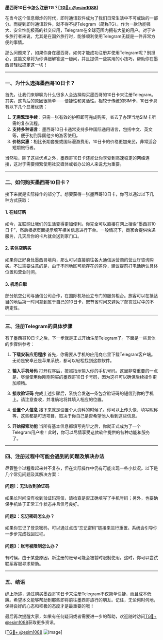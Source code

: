 **墨西哥10日卡怎么注册TG？[[TG💪+ @esim1088](https://t.me/s/esim1088)]**

在当今这个信息爆炸的时代，即时通讯软件成为了我们日常生活中不可或缺的一部分。而提到即时通讯软件，就不得不提Telegram（简称TG）。作为一款功能强大、安全性能极高的社交应用，Telegram在全球范围内拥有大量的用户。对于许多旅行者来说，尤其是在国外旅行时，能够顺利使用Telegram无疑是一件非常方便的事情。

那么问题来了，如果你身在墨西哥，如何才能成功注册并使用Telegram呢？别担心，这篇文章将为你详细解答这一疑问，并且提供一些实用的小技巧，帮助你在墨西哥轻松搞定这一切！

---

### 一、为什么选择墨西哥10日卡？

首先，让我们来聊聊为什么很多人会选择购买墨西哥的10日卡来注册Telegram。其实，这背后的原因很简单——便捷性和灵活性。相较于传统的SIM卡，10日卡具有以下几个显著优势：

1. **无需繁琐手续**：只需一张有效的护照即可完成购买，省去了办理当地SIM卡所需的复杂流程。
2. **支持多种语言**：墨西哥10日卡通常支持多种国际通用语言，包括中文、英文等，便于初到异国他乡的游客使用。
3. **价格实惠**：相比长期套餐或国际漫游费用，10日卡的价格更加亲民，非常适合短期旅行者。

当然啦，除了这些优点之外，墨西哥10日卡还能让你享受到高速稳定的网络连接，这对于需要频繁使用社交媒体或者办公的人来说尤为重要。

---

### 二、如何购买墨西哥10日卡？

接下来就是实际操作的部分了。想要获得一张墨西哥10日卡，你可以通过以下几种方式获取：

#### 1. 在线订购
如今，互联网让我们的生活变得更加便利。你完全可以直接在网上搜索“墨西哥10日卡”，然后根据页面提示填写相关信息进行下单。一般情况下，商家会提供快递服务，几天后你的卡片就会送到家门口。

#### 2. 实体店购买
如果你正好身处墨西哥境内，那么可以直接前往各大通信运营商的营业厅咨询购买。不过需要注意的是，由于不同地区可能存在的差异，建议提前打电话确认具体位置和营业时间。

#### 3. 机场自取
部分航空公司与通信公司合作，在国际机场设立专门的服务柜台。旅客可以在抵达目的地后第一时间拿到属于自己的10日卡，既节省时间又避免了邮寄过程中的不确定性。

---

### 三、注册Telegram的具体步骤

有了墨西哥10日卡之后，下一步就是正式开始注册Telegram了。下面是一些具体的步骤供参考：

1. **下载安装应用程序**
   首先，你需要从手机的应用商店里下载Telegram客户端。无论是安卓还是苹果系统，都可以轻松找到这款软件。

2. **输入手机号码**
   打开程序后，按照指示输入你的手机号码。这里非常重要的一点是，尽量使用你刚刚购买的墨西哥10日卡号码，因为这样可以确保后续操作更加顺畅。

3. **接收验证码**
   完成上述步骤后，系统会发送一条包含验证码的短信到你的手机上。请注意查收，并准确地将其填入相应的位置。

4. **设置个人信息**
   接下来就是设置个人资料的时候了。你可以上传头像、填写昵称等，这些都是可选项目，取决于你自己是否希望他人看到这些信息。

5. **开始探索功能**
   当所有基本信息都填写完毕之后，你就正式成为了一个Telegram用户啦！此时，你可以尽情享受这款软件提供的各种功能和服务了。

---

### 四、注册过程中可能会遇到的问题及解决办法

尽管整个过程看起来并不复杂，但在实际操作中仍有可能出现一些小状况。以下是几个常见问题及其解决方案：

#### 问题1：无法收到验证码
如果长时间没有收到验证码短信，请检查是否正确填写了手机号码；另外，也要确保手机处于正常工作状态并且信号良好。

#### 问题2：忘记密码怎么办？
如果你忘记了登录密码，可以通过点击“忘记密码”链接来进行重置。系统会引导你一步步完成找回过程。

#### 问题3：账号被限制怎么办？
有时候，由于某些原因，新注册的账号可能会被暂时限制使用。这时，你可以尝试联系客服寻求帮助。

---

### 五、结语

综上所述，通过购买墨西哥10日卡来注册Telegram不仅简单快捷，而且成本低廉。希望本文能够帮助到那些即将前往墨西哥旅行的朋友。记住，无论何时何地，保持良好的心态和积极的态度才是最重要的哦！

最后再次提醒大家，如果有任何疑问或者需要进一步的帮助，欢迎随时访问[TG💪+ @esim1088](https://t.me/s/esim1088)获取更多资讯。

[[TG💪+ @esim1088](https://t.me/s/esim1088) ![Image](https://i.postimg.cc/4NQfJmqS/Snipaste-2025-05-13-00-14-12.png)]
